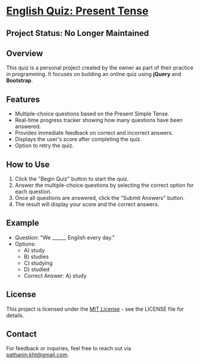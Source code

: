 # [English Quiz: Present Tense](https://pathanin-kht.github.io/Online-Quiz/)
## Project Status: No Longer Maintained
## Overview
This quiz is a personal project created by the owner as part of their practice in programming. It focuses on building an online quiz using **jQuery** and **Bootstrap**.

## Features
- Multiple-choice questions based on the Present Simple Tense.
- Real-time progress tracker showing how many questions have been answered.
- Provides immediate feedback on correct and incorrect answers.
- Displays the user's score after completing the quiz.
- Option to retry the quiz.

## How to Use
1. Click the "Begin Quiz" button to start the quiz.
2. Answer the multiple-choice questions by selecting the correct option for each question.
3. Once all questions are answered, click the "Submit Answers" button.
4. The result will display your score and the correct answers.

## Example
- Question: "We ______ English every day."
- Options:
  - A) study
  - B) studies
  - C) studying
  - D) studied
  - Correct Answer: A) study
    
## License
This project is licensed under the [MIT License](LICENSE) - see the LICENSE file for details.

## Contact
For feedback or inquiries, feel free to reach out via [pathanin.kht@gmail.com](pathanin.kht@gmail.com).
